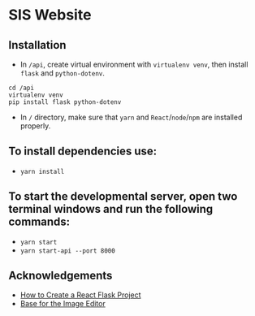 # SIS Website

## Installation

- In `/api`, create virtual environment with `virtualenv venv`, then install `flask` and `python-dotenv`.

```
cd /api
virtualenv venv
pip install flask python-dotenv
```

- In `/` directory, make sure that `yarn` and `React`/`node`/`npm` are installed properly.

## To install dependencies use:

- `yarn install`

## To start the developmental server, open two terminal windows and run the following commands:

- `yarn start`
- `yarn start-api --port 8000`

## Acknowledgements

- [How to Create a React Flask Project](https://blog.miguelgrinberg.com/post/how-to-create-a-react--flask-project)
- [Base for the Image Editor](https://codepen.io/ajay-dhangar/pen/xxQgZrd)
